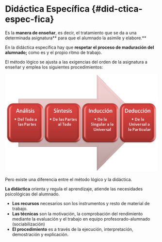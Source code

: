 # Didáctica Específica {#did-ctica-espec-fica}

Es la **manera de enseñar**, es decir,  el tratamiento que se da a una determinada asignatura** para que el alumnado la asimile y elabore.**

En la didáctica específica hay que **respetar el proceso de maduración del alumnado;** como es y el propio ritmo de trabajo.

El método lógico se ajusta a las exigencias del orden de la asignatura a enseñar y  emplea los siguientes procedimientos:

![](/images/image10.png)

Pero existe una diferencia entre el método lógico y la didáctica.

**La didáctica** orienta y regula el aprendizaje, atiende las necesidades psicológicas del alumnado.

* **Los recursos** necesarios son los instrumentos y resto de material de trabajo.
* **Las técnicas** son la motivación, la comprobación del rendimiento mediante la evaluación y el trabajo en equipo profesorado-alumnado \(sociabilización\)
* **El procedimiento** es a través de la ejecución, interpretación, demostración y explicación.



